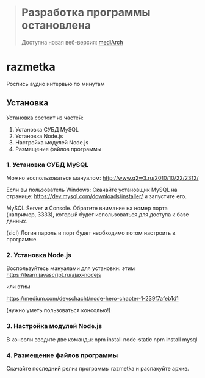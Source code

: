 > # Разработка программы остановлена 
> Доступна новая веб-версия: [mediArch](https://github.com/IlyaPetrovM/mediArch)

# razmetka
Роспись аудио интервью по минутам 

## Установка 
Установка состоит из частей:
1. Установка СУБД MySQL
2. Установка Node.js
3. Настройка модулей Node.js
4. Размещение файлов программы

### 1. Установка СУБД MySQL
Можно воспользоваться мануалом:
http://www.q2w3.ru/2010/10/22/2312/

Если вы пользователь Windows:
Скачайте установщик MySQL на странице:
https://dev.mysql.com/downloads/installer/
и запустите его.

 MySQL Server и Console. 
Обратите внимание на номер порта (например, 3333), который будет использоваться для доступа к базе данных. 

(sic!) Логин пароль и порт будет необходимо потом настроить в программе.

### 2. Установка Node.js
Воспользуйтесь мануалами для установки:
этим 
https://learn.javascript.ru/ajax-nodejs

или этим

https://medium.com/devschacht/node-hero-chapter-1-239f7afeb1d1

(нужно уметь пользоваться консолью!)

### 3. Настройка модулей Node.js
В консоли введите две команды:
npm install node-static
npm install mysql

### 4. Размещение файлов программы
Скачайте последний релиз программы razmetka и распакуйте архив.
